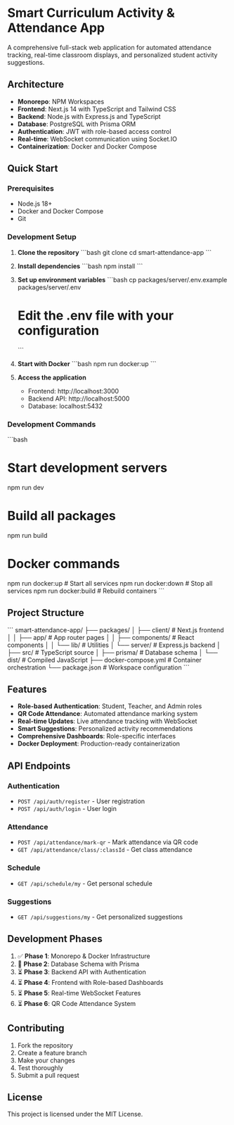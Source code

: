 # Smart Curriculum Activity & Attendance App

A comprehensive full-stack web application for automated attendance tracking, real-time classroom displays, and personalized student activity suggestions.

## Architecture

- **Monorepo**: NPM Workspaces
- **Frontend**: Next.js 14 with TypeScript and Tailwind CSS
- **Backend**: Node.js with Express.js and TypeScript
- **Database**: PostgreSQL with Prisma ORM
- **Authentication**: JWT with role-based access control
- **Real-time**: WebSocket communication using Socket.IO
- **Containerization**: Docker and Docker Compose

## Quick Start

### Prerequisites
- Node.js 18+
- Docker and Docker Compose
- Git

### Development Setup

1. **Clone the repository**
   \`\`\`bash
   git clone <repository-url>
   cd smart-attendance-app
   \`\`\`

2. **Install dependencies**
   \`\`\`bash
   npm install
   \`\`\`

3. **Set up environment variables**
   \`\`\`bash
   cp packages/server/.env.example packages/server/.env
   # Edit the .env file with your configuration
   \`\`\`

4. **Start with Docker**
   \`\`\`bash
   npm run docker:up
   \`\`\`

5. **Access the application**
   - Frontend: http://localhost:3000
   - Backend API: http://localhost:5000
   - Database: localhost:5432

### Development Commands

\`\`\`bash
# Start development servers
npm run dev

# Build all packages
npm run build

# Docker commands
npm run docker:up      # Start all services
npm run docker:down    # Stop all services
npm run docker:build   # Rebuild containers
\`\`\`

## Project Structure

\`\`\`
smart-attendance-app/
├── packages/
│   ├── client/          # Next.js frontend
│   │   ├── app/         # App router pages
│   │   ├── components/  # React components
│   │   └── lib/         # Utilities
│   └── server/          # Express.js backend
│       ├── src/         # TypeScript source
│       ├── prisma/      # Database schema
│       └── dist/        # Compiled JavaScript
├── docker-compose.yml   # Container orchestration
└── package.json         # Workspace configuration
\`\`\`

## Features

- **Role-based Authentication**: Student, Teacher, and Admin roles
- **QR Code Attendance**: Automated attendance marking system
- **Real-time Updates**: Live attendance tracking with WebSocket
- **Smart Suggestions**: Personalized activity recommendations
- **Comprehensive Dashboards**: Role-specific interfaces
- **Docker Deployment**: Production-ready containerization

## API Endpoints

### Authentication
- `POST /api/auth/register` - User registration
- `POST /api/auth/login` - User login

### Attendance
- `POST /api/attendance/mark-qr` - Mark attendance via QR code
- `GET /api/attendance/class/:classId` - Get class attendance

### Schedule
- `GET /api/schedule/my` - Get personal schedule

### Suggestions
- `GET /api/suggestions/my` - Get personalized suggestions

## Development Phases

1. ✅ **Phase 1**: Monorepo & Docker Infrastructure
2. 🔄 **Phase 2**: Database Schema with Prisma
3. ⏳ **Phase 3**: Backend API with Authentication
4. ⏳ **Phase 4**: Frontend with Role-based Dashboards
5. ⏳ **Phase 5**: Real-time WebSocket Features
6. ⏳ **Phase 6**: QR Code Attendance System

## Contributing

1. Fork the repository
2. Create a feature branch
3. Make your changes
4. Test thoroughly
5. Submit a pull request

## License

This project is licensed under the MIT License.
